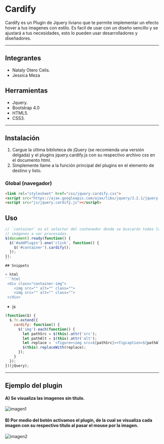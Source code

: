 # Cardify



Cardify es un Plugin de Jquery liviano que te permite implementar un efecto hover a tus imagenes con estilo. Es facil de usar con un diseño sencillo y se ajustará a tus necesidades, esto lo pueden usar desarrolladores y diseñadores.

***

## Integrantes


* Nataly Otero Celis.
*  Jessica Meza


## Herramientas


* Jquery.
* Bootstrap 4.0
* HTML5.
* CSS3.


***
## Instalación
1. Cargue la última biblioteca de jQuery (se recomienda una versión delgada) y el plugins jquery.cardify.js con su respectivo archivo css en el documento html.
2. Simplemente llame a la función principal del plugins en el elemento de destino y listo.


### Global (navegador)

```html
<link rel="stylesheet" href="css/jquery.cardify.css">
<script src="https://ajax.googleapis.com/ajax/libs/jquery/3.2.1/jquery.min.js"></script>
<script src="js/jquery.cardify.js"></script>
```

## Uso

```js
// `container` es el selector del contenedor donde se buscarán todas las
// imágenes a ser procesadas.
$(document).ready(function() {
  $('#addPlugin').one('click', function() {
    $('#container').cardify();
  });
});
``
## Snippets

+ html
```html
 <div class="container-img">
    <img src="" alt="" class="">
    <img src="" alt="" class="">
 </div>
```

+ js
```js
(function($) {
  $.fn.extend({
    cardify: function() {
      $('img').each(function() {
        let pathSrc = $(this).attr('src');
        let pathAlt = $(this).attr('alt');
        let replace = `<figure><img src=${pathSrc}><figcaption>${pathAlt}</figcaption></figure>`;
        $(this).replaceWith(replace);
      });
    }
  });       
})(jQuery);
````

*** 

## Ejemplo del plugin

#### A) Se visualiza las imagenes sin titulo.

![imagen1](public/assets/docs/sinPlugin.png)

#### B) Por medio del botón activamos el plugin, de la cual se visualiza cada imagen con su respectivo título al pasar el mouse por la imagen.

![imagen2](public/assets/docs/conPlugin.png)
